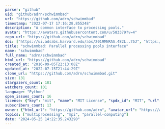 ```yaml
---
parser: "github"
uid: "github/adrn/schwimmbad"
url: "https://github.com/adrn/schwimmbad"
timestamp: "2022-07-17 17:16:28.855248"
description: "A common interface to processing pools."
avatar: "https://avatars.githubusercontent.com/u/583379?v=4"
repo_url: "https://github.com/adrn/schwimmbad"
doi: ["https://ui.adsabs.harvard.edu/abs/2019MNRAS.482L..75J", "https://ui.adsabs.harvard.edu/abs/2017JOSS....2..357P", "https://ui.adsabs.harvard.edu/abs/2019ascl.soft07001P/abstract"]
title: "schwimmbad: Parallel processing pools interface"
name: "schwimmbad"
full_name: "adrn/schwimmbad"
html_url: "https://github.com/adrn/schwimmbad"
created_at: "2016-09-05T22:13:08Z"
updated_at: "2022-07-15T21:44:29Z"
clone_url: "https://github.com/adrn/schwimmbad.git"
size: 131
stargazers_count: 101
watchers_count: 101
language: "Python"
open_issues_count: 16
license: {"key": "mit", "name": "MIT License", "spdx_id": "MIT", "url": "https://api.github.com/licenses/mit", "node_id": "MDc6TGljZW5zZTEz"}
subscribers_count: 13
owner: {"html_url": "https://github.com/adrn", "avatar_url": "https://avatars.githubusercontent.com/u/583379?v=4", "login": "adrn", "type": "User"}
topics: ["multiprocessing", "mpi", "parallel-computing"]
date: "2024-05-25 14:22:35.243298"
---
```

